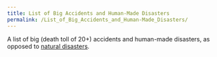 ```yaml
---
title: List of Big Accidents and Human-Made Disasters
permalink: /List_of_Big_Accidents_and_Human-Made_Disasters/
---
```


A list of big (death toll of 20+) accidents and human-made disasters, as
opposed to [natural
disasters](List_of_Big_Natural_Disasters.md "wikilink").